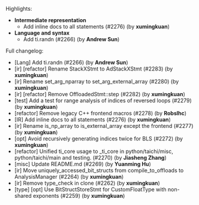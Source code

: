 Highlights:
   - **Intermediate representation**
      - Add inline docs to all statements (#2276) (by **xumingkuan**)
   - **Language and syntax**
      - Add ti.randn (#2266) (by **Andrew Sun**)

Full changelog:
   - [Lang] Add ti.randn (#2266) (by **Andrew Sun**)
   - [ir] [refactor] Rename StackXStmt to AdStackXStmt (#2283) (by **xumingkuan**)
   - [ir] Rename set_arg_nparray to set_arg_external_array (#2280) (by **xumingkuan**)
   - [ir] [refactor] Remove OffloadedStmt::step (#2282) (by **xumingkuan**)
   - [test] Add a test for range analysis of indices of reversed loops (#2279) (by **xumingkuan**)
   - [refactor] Remove legacy C++ frontend macros (#2278) (by **Robslhc**)
   - [IR] Add inline docs to all statements (#2276) (by **xumingkuan**)
   - [ir] Rename is_np_array to is_external_array except the frontend (#2277) (by **xumingkuan**)
   - [opt] Avoid recursively generating indices twice for BLS (#2272) (by **xumingkuan**)
   - [refactor] Unified ti_core usage to _ti_core in python/taichi/misc, python/taichi/main and testing. (#2270) (by **Jiasheng Zhang**)
   - [misc] Update README.md (#2269) (by **Yuanming Hu**)
   - [ir] Move uniquely_accessed_bit_structs from compile_to_offloads to AnalysisManager (#2264) (by **xumingkuan**)
   - [ir] Remove type_check in clone (#2262) (by **xumingkuan**)
   - [type] [opt] Use BitStructStoreStmt for CustomFloatType with non-shared exponents (#2259) (by **xumingkuan**)
